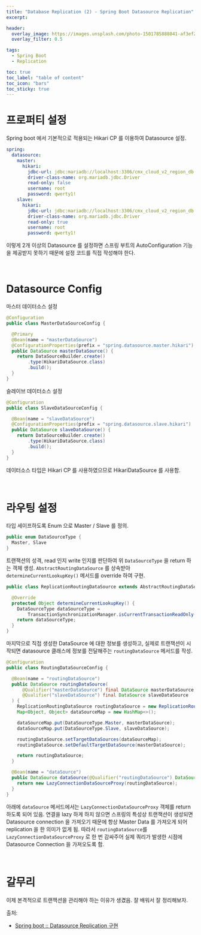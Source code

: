 ```yaml
---
title: "Database Replication (2) - Spring Boot Datasource Replication"
excerpt:

header:
  overlay_image: https://images.unsplash.com/photo-1501785888041-af3ef285b470?ixlib=rb-1.2.1&ixid=eyJhcHBfaWQiOjEyMDd9&auto=format&fit=crop&w=1350&q=80
  overlay_filter: 0.5

tags:
  - Spring Boot
  - Replication

toc: true
toc_label: "table of content"
toc_icon: "bars"
toc_sticky: true
---
```


# 프로퍼티 설정

Spring boot 에서 기본적으로 적용되는 Hikari CP 를 이용하여 Datasource 설정.

```yml
spring:
  datasource:
    master:
      hikari:
        jdbc-url: jdbc:mariadb://localhost:3306/cmx_cloud_v2_region_db
        driver-class-name: org.mariadb.jdbc.Driver
        read-only: false
        username: root
        password: qwerty1!
    slave:
      hikari:
        jdbc-url: jdbc:mariadb://localhost:3306/cmx_cloud_v2_region_db
        driver-class-name: org.mariadb.jdbc.Driver
        read-only: true
        username: root
        password: qwerty1!
```

이렇게 2개 이상의 Datasource 를 설정하면 스프링 부트의 AutoConfiguration 기능을 제공받지 못하기 때문에 설정 코드를 직접 작성해야 한다.

<br/>

# Datasource Config

마스터 데이터소스 설정

```java
@Configuration
public class MasterDataSourceConfig {

  @Primary
  @Bean(name = "masterDataSource")
  @ConfigurationProperties(prefix = "spring.datasource.master.hikari")
  public DataSource masterDataSource() {
    return DataSourceBuilder.create()
        .type(HikariDataSource.class)
        .build();
  }
}
```

슬레이브 데이터소스 설정

```java
@Configuration
public class SlaveDataSourceConfig {

  @Bean(name = "slaveDataSource")
  @ConfigurationProperties(prefix = "spring.datasource.slave.hikari")
  public DataSource slaveDataSource() {
    return DataSourceBuilder.create()
        .type(HikariDataSource.class)
        .build();
  }
}
```

데이터소스 타입은 Hikari CP 를 사용하였으므로 HikariDataSource 를 사용함.

<br/>

# 라우팅 설정

타입 세이프하도록 Enum 으로 Master / Slave 를 정의.

```java
public enum DataSourceType {
  Master, Slave
}
```

트랜잭션의 성격, read 인지 write 인지를 판단하여 위 `DataSourceType` 을 return 하는 객체 생성. `AbstractRoutingDataSource` 를 상속받아 `determineCurrentLookupKey()` 메서드를 override 하여 구현.

```java
public class ReplicationRoutingDataSource extends AbstractRoutingDataSource {

  @Override
  protected Object determineCurrentLookupKey() {
    DataSourceType dataSourceType =
        TransactionSynchronizationManager.isCurrentTransactionReadOnly() ? DataSourceType.Slave : DataSourceType.Master;
    return dataSourceType;
  }
}
```

마지막으로 직접 생성한 DataSource 에 대한 정보를 생성하고, 실제로 트랜잭션이 시작되면 datasource 클래스에 정보를 전달해주는 `routingDataSource` 메서드를 작성.

```java
@Configuration
public class RoutingDataSourceConfig {

  @Bean(name = "routingDataSource")
  public DataSource routingDataSource(
      @Qualifier("masterDataSource") final DataSource masterDataSource,
      @Qualifier("slaveDataSource") final DataSource slaveDataSource
  ) {
    ReplicationRoutingDataSource routingDataSource = new ReplicationRoutingDataSource();
    Map<Object, Object> dataSourceMap = new HashMap<>();

    dataSourceMap.put(DataSourceType.Master, masterDataSource);
    dataSourceMap.put(DataSourceType.Slave, slaveDataSource);

    routingDataSource.setTargetDataSources(dataSourceMap);
    routingDataSource.setDefaultTargetDataSource(masterDataSource);

    return routingDataSource;
  }

  @Bean(name = "dataSource")
  public DataSource dataSource(@Qualifier("routingDataSource") DataSource routingDataSource) {
    return new LazyConnectionDataSourceProxy(routingDataSource);
  }
}
```

아래에 `dataSource` 메서드에서는 `LazyConnectionDataSourceProxy` 객체를 return 하도록 되어 있음. 연결을 lazy 하게 하지 않으면 스프링의 특성상 트랜잭션이 생성되면 Datasource connection 을 가져오기 때문에 항상 Master Data 를 가져오게 되어 replication 을 한 의미가 없게 됨. 따라서 `routingDataSource`를 `LazyConnectionDataSourceProxy` 로 한 번 감싸주어 실제 쿼리가 발생한 시점에 Datasource Connection 을 가져오도록 함.

<br/>

# 갈무리

이제 본격적으로 트랜잭션을 관리해야 하는 이유가 생겼음. 잘 배워서 잘 정리해보자.

출처:

- [Spring boot :: Datasource Replication 구현](https://wave1994.tistory.com/177)
